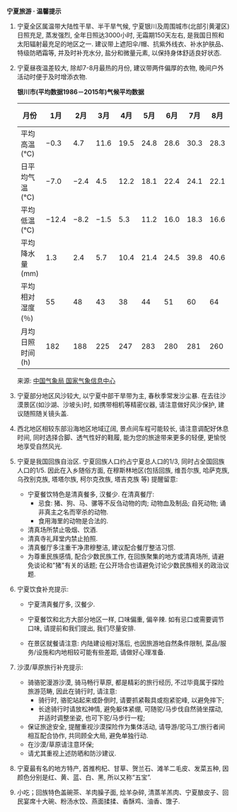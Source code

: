 **宁夏旅游 · 温馨提示**

1. 宁夏全区属温带大陆性干旱、半干旱气候, 宁夏银川及周围城市(北部引黄灌区)日照充足, 蒸发强烈, 全年日照达3000小时, 无霜期150天左右, 是我国日照和太阳辐射最充足的地区之一. 建议带上遮阳伞/帽、抗紫外线衣、补水护肤品、特级防晒霜等, 并及时补充水分, 盐分和微量元素, 以保持身体舒适良好状态.

2. 宁夏昼夜温差较大, 除却7-8月最热的月份, 建议带两件偏厚的衣物, 晚间户外活动时便于及时增添衣物.

   **银川市(平均数据1986－2015年)气候平均数据**

   | 月份             | 1月   | 2月  | 3月  | 4月  | 5月  | 6月  | 7月  | 8月  | 9月  | 10月 | 11月 | 12月 |
   | ---------------- | ----- | ---- | ---- | ---- | ---- | ---- | ---- | ---- | ---- | ---- | ---- | ---- |
   | 平均高温(℃)      | −0.3  | 4.7  | 11.6 | 19.5 | 24.8 | 28.6 | 30.3 | 28.3 | 23.6 | 17.4 | 8.2  | 1.2  |
   | 日平均气温(℃)    | −7.0  | −2.4 | 4.5  | 12.2 | 18.1 | 22.4 | 24.1 | 22.1 | 16.9 | 9.9  | 2.0  | −4.9 |
   | 平均低温(℃)      | −12.4 | −8.2 | −1.5 | 5.3  | 11.2 | 16.0 | 18.3 | 16.6 | 11.3 | 4.1  | −2.7 | −9.5 |
   | 平均降水量(mm)   | 1.3   | 2.4  | 5.7  | 10.4 | 21.4 | 24.5 | 39.8 | 40.6 | 28.5 | 10.2 | 3.9  | 1.1  |
   | 平均相对湿度(％) | 55    | 48   | 43   | 38   | 44   | 51   | 60   | 64   | 65   | 59   | 61   | 59   |
   | 月均日照时间(h)  | 182   | 188  | 225  | 247  | 283  | 280  | 281  | 260  | 224  | 228  | 196  | 180  |

   来源: [中国气象局 国家气象信息中心](http://cdc.cma.gov.cn/dataSetLogger.do?changeFlag=dataLogger)

3. 宁夏部分地区风沙较大, 以宁夏中部干旱带为主,  春秋季常发沙尘暴. 在去往沙漠景区(如沙湖、沙坡头)时, 如携带相机等精密仪器, 请注意做好风沙保护,  建议随照随关镜头盖.

4. 西北地区相较东部沿海地区地域辽阔, 景点间车程可能较长, 请注意调配好休息时间, 同时选择合脚、透气性好的鞋履, 能为您的旅途带来更多的轻便, 更愉悦地享受自然风光.

5. 宁夏是我国回族自治区. 宁夏回族人口约占宁夏总人口的1/3, 同时占全国回族人口的1/5. 因此在入乡随俗方面, 在穆斯林地区(包括回族, 维吾尔族, 哈萨克族, 乌孜别克族, 塔塔尔族, 柯尔克孜族,  塔吉克族 等) 提醒留意:

   - 宁夏餐饮特色是清真餐多, 汉餐少. 在清真餐厅:
     - 忌食: 猪、狗、马、骡等不反刍动物的肉; 动物血及制品; 自死动物; 诵非真主之名而宰杀的动物.
     - 食用海里的动物是合法的.
   - 清真场所禁止吸烟、饮酒.
   - 清真寺礼拜堂内禁止拍照.
   - 清真餐厅多注重干净肃穆整洁, 建议配合餐厅整洁习惯.
   - 为尊重民族感情, 配合少数民族工作, 在回族聚集的地方或清真场所, 请避免谈论和"猪"有关的话题; 在公开场合也请避免讨论少数民族相关的政治议题.

6. 宁夏饮食补充提示:

   - 宁夏清真餐厅多, 汉餐少.

   - 宁夏餐饮和北方大部分地区一样, 口味偏重, 偏辛辣. 如有忌口或需要调节口味, 请提前和我们提出, 我们尽量安排.
   - 在景区就餐请注意: 内陆建设相对落后, 也因旅游地自然条件限制, 菜品/服务/设施和内地相较可能有些差距, 请做好心理准备.

7. 沙漠/草原旅行补充提示:

   - 骑骆驼漫游沙漠, 骑马畅行草原, 都是精彩的旅行经历, 不过毕竟属于探险旅游范畴, 因此在骑行时, 请注意:
     - 骑行时, 骆驼站起来或卧倒时, 请要抓紧鞍具或抱紧驼峰, 以避免摔下;
     - 长途骑行时请放松神情, 避免躯体紧绷, 可随驼/马步伐自然骑坐摆动, 并适时调整坐姿, 也可下驼/马步行一程;
   - 保证旅途安全, 提醒重视沙漠探险作为集体活动, 请导游/驼马工/旅行者间相互配合协作, 共同顾全大局, 避免单独行动.
   - 在沙漠/草原请注意环保;
   - 请尤其重视上述防晒和防沙建议.

1. 宁夏最有名的地方特产, 首推枸杞、甘草、贺兰石、滩羊二毛皮、发菜五种, 因颜色分别是红、黄、蓝、白、黑, 所以又称“五宝”. 
2. 小吃；回族特色盖碗茶、羊肉臊子面, 烩羊杂碎, 清蒸羊羔肉、宁夏酿皮子、回民宴席十大碗、粉汤水饺、燕面揉揉、香酥鸡、油香、馓子. 